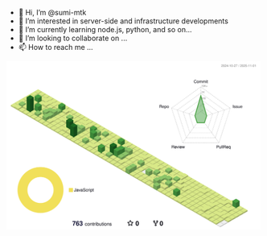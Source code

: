 - 👋 Hi, I’m @sumi-mtk
- 👀 I’m interested in server-side and infrastructure developments
- 🌱 I’m currently learning node.js, python, and so on...
- 💞️ I’m looking to collaborate on ...
- 📫 How to reach me ...

![](./profile-3d-contrib/profile-green-animate.svg)

<!---
sumi-mtk/sumi-mtk is a ✨ special ✨ repository because its `README.md` (this file) appears on your GitHub profile.
You can click the Preview link to take a look at your changes.
--->
